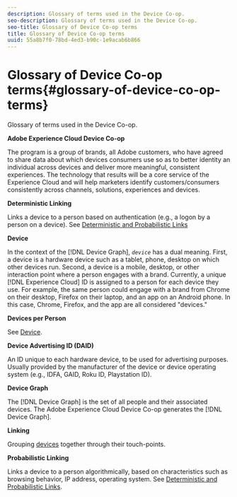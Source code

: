 ```yaml
---
description: Glossary of terms used in the Device Co-op.
seo-description: Glossary of terms used in the Device Co-op.
seo-title: Glossary of Device Co-op terms
title: Glossary of Device Co-op terms
uuid: 55a8b7f0-78bd-4ed3-b90c-1e9acab6b866
---
```


# Glossary of Device Co-op terms{#glossary-of-device-co-op-terms}

Glossary of terms used in the Device Co-op.

**Adobe Experience Cloud Device Co-op**

The program is a group of brands, all Adobe customers, who have agreed to share data about which devices consumers use so as to better identity an individual across devices and deliver more meaningful, consistent experiences. The technology that results will be a core service of the Experience Cloud and will help marketers identify customers/consumers consistently across channels, solutions, experiences and devices.

**Deterministic Linking**

Links a device to a person based on authentication (e.g., a logon by a person on a device). See [Deterministic and Probabilistic Links](processes/links.md#concept-58bb7ab25f904f5f98d645e35205c931)

**Device**

In the context of the [!DNL Device Graph], *`device`* has a dual meaning. First, a device is a hardware device such as a tablet, phone, desktop on which other devices run. Second, a device is a mobile, desktop, or other interaction point where a person engages with a brand. Currently, a unique [!DNL Experience Cloud] ID is assigned to a person for each device they use. For example, the same person could engage with a brand from Chrome on their desktop, Firefox on their laptop, and an app on an Android phone. In this case, Chrome, Firefox, and the app are all considered "devices."

**Devices per Person**

See [Device](glossary.md#glossentry-5690d9a245634214b91890156e216950).

**Device Advertising ID (DAID)**

An ID unique to each hardware device, to be used for advertising purposes. Usually provided by the manufacturer of the device or device operating system (e.g., IDFA, GAID, Roku ID, Playstation ID).

**Device Graph**

The [!DNL Device Graph] is the set of all people and their associated devices. The Adobe Experience Cloud Device Co-op generates the [!DNL Device Graph].

**Linking**

Grouping [devices](glossary.md#glossentry-5690d9a245634214b91890156e216950) together through their touch-points.

**Probabilistic Linking**

Links a device to a person algorithmically, based on characteristics such as browsing behavior, IP address, operating system. See [Deterministic and Probabilistic Links](processes/links.md#concept-58bb7ab25f904f5f98d645e35205c931). 
